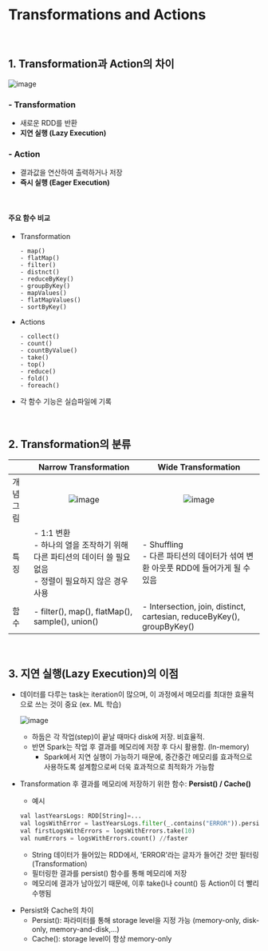 # Transformations and Actions

<br/>

## 1. Transformation과 Action의 차이

  ![image](https://github.com/SKR-DataScience/Realtime_Data_Processing/assets/55543156/ce94a8c6-ce28-4e6b-9dbb-5b1a980e3dbb)

### - Transformation
  - 새로운 RDD를 반환
  - **지연 실행 (Lazy Execution)**
  
### - Action
  - 결과값을 연산하여 출력하거나 저장
  - **즉시 실행 (Eager Execution)**

<br/>

#### 주요 함수 비교
- Transformation
  ```
  - map()
  - flatMap()
  - filter()
  - distnct()
  - reduceByKey()
  - groupByKey()
  - mapValues()
  - flatMapValues()
  - sortByKey()
  ```
  
- Actions
  ```
  - collect()
  - count()
  - countByValue()
  - take()
  - top()
  - reduce()
  - fold()
  - foreach()
  ```

- 각 함수 기능은 실습파일에 기록

<br/>

## 2. Transformation의 분류

||<center>Narrow Transformation</center>|<center>Wide Transformation</center>|
|:---|:---|:---|
|개념그림|<center>![image](https://github.com/SKR-DataScience/Realtime_Data_Processing/assets/55543156/3f97f6b7-83c3-492a-8381-83876a4e1ec0)</center>|<center>![image](https://github.com/SKR-DataScience/Realtime_Data_Processing/assets/55543156/b9ad4f50-555e-4488-86b8-9bdf579cbca5)</center>|
|특징|- 1:1 변환 <br/> - 하나의 열을 조작하기 위해 다른 파티션의 데이터 쓸 필요 없음 <br/> - 정렬이 필요하지 않은 경우 사용 | - Shuffling <br/> - 다른 파티션의 데이터가 섞여 변환 아웃풋 RDD에 들어가게 될 수 있음 |
|함수|- filter(), map(), flatMap(), sample(), union() | - Intersection, join, distinct, cartesian, reduceByKey(), groupByKey()    |

<br/>

## 3. 지연 실행(Lazy Execution)의 이점

* 데이터를 다루는 task는 iteration이 많으며, 이 과정에서 메모리를 최대한 효율적으로 쓰는 것이 중요 (ex. ML 학습)
  
  ![image](https://github.com/SKR-DataScience/Realtime_Data_Processing/assets/55543156/fe042944-ea9a-452e-bf80-63876772b19c)
  
  - 하둡은 각 작업(step)이 끝날 때마다 disk에 저장. 비효율적.
  - 반면 Spark는 작업 후 결과를 메모리에 저장 후 다시 활용함. (In-memory)
    - Spark에서 지연 실행이 가능하기 때문에, 중간중간 메모리를 효과적으로 사용하도록 설계함으로써 더욱 효과적으로 최적화가 가능함


* Transformation 후 결과를 메모리에 저장하기 위한 함수: **Persist() / Cache()**
  
  - 예시
  ```python
  val lastYearsLogs: RDD[String]=...
  val logsWithError = lastYearsLogs.filter(_.contains("ERROR")).persist()
  val firstLogsWithErrors = logsWithErrors.take(10)
  val numErrors = logsWithErrors.count() //faster
  ```
  - String 데이터가 들어있는 RDD에서, 'ERROR'라는 글자가 들어간 것만 필터링 (Transformation)
  - 필터링한 결과를 persist() 함수를 통해 메모리에 저장
  - 메모리에 결과가 남아있기 때문에, 이후 take()나 count() 등 Action이 더 빨리 수행됨

  
  
- Persist와 Cache의 차이
  - Persist(): 파라미터를 통해 storage level을 지정 가능 (memory-only, disk-only, memory-and-disk,...)
  - Cache(): storage level이 항상 memory-only
